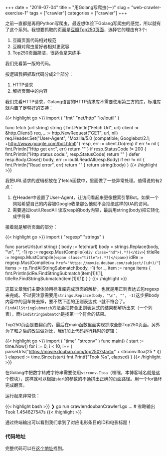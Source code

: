 +++
date = "2019-07-04"
title = "用Golang写爬虫(一)"
slug = "web-crawler-exercise-1"
tags = ["crawler"]
categories = ["crawler"]
+++

之前一直都是再用Python写爬虫，最近想体验下Golang写爬虫的感觉，所以就有了这个系列。我想要抓取的页面是[豆瓣Top250页面](https://movie.douban.com/top250)，选择它的理由有3个:

1. 豆瓣页面代码相对规范
2. 豆瓣对爬虫爱好者相对更宽容
3. Top250页面简洁，很适合拿来练手

我们先看第一版的代码。

按逻辑我把抓取代码分成2个部分：

1. HTTP请求
2. 解析页面中的内容

我们先看HTTP请求，Golang语言的HTTP请求库不需要使用第三方的库，标准库就内置了足够好的支持：

{{< highlight go >}}
import (
	"fmt"
	"net/http"
	"io/ioutil"
)

func fetch (url string) string {
	fmt.Println("Fetch Url", url)
	client := &http.Client{}
	req, _ := http.NewRequest("GET", url, nil)
	req.Header.Set("User-Agent", "Mozilla/5.0 (compatible; Googlebot/2.1; +http://www.google.com/bot.html)")
	resp, err := client.Do(req)
	if err != nil {
		fmt.Println("Http get err:", err)
        return ""
	}
	if resp.StatusCode != 200 {
		fmt.Println("Http status code:", resp.StatusCode)
		return ""
	}
	defer resp.Body.Close()
	body, err := ioutil.ReadAll(resp.Body)
	if err != nil {
		fmt.Println("Read error", err)
		return ""
	}
	return string(body)
}
{{< /highlight >}}

我把URL请求的逻辑都放在了fetch函数中，里面做了一些异常处理。值得说的有2点：

1. 在Header中设置了User-Agent，让访问看起来更像搜索引擎Bot。如果一个网站希望自己的内容被Google收录那么他就不会拒绝这样的UA的访问。
2. 需要通过ioutil.ReadAll 读取resp的body内容，最后用string(body)把它转化成字符串

接着就是解析页面的部分：

{{< highlight go >}}
import (
    "regexp"
	"strings"
)

func parseUrls(url string) {
	body := fetch(url)
	body = strings.Replace(body, "\n", "", -1)
	rp := regexp.MustCompile(`<div class="hd">(.*?)</div>`)
	titleRe := regexp.MustCompile(`<span class="title">(.*?)</span>`)
	idRe := regexp.MustCompile(`<a href="https://movie.douban.com/subject/(\d+)/"`)
	items := rp.FindAllStringSubmatch(body, -1)
	for _, item := range items {
		fmt.Println(idRe.FindStringSubmatch(item[1])[1],
			titleRe.FindStringSubmatch(item[1])[1])
	}
}
{{< /highlight >}}

这篇文章我们主要体验用标准库完成页面的解析，也就是用正则表达式包regexp来完成。不过要注意需要用`strings.Replace(body, "\n", "", -1)`这步把body内容中的回车符去掉，要不然下面的正则表达式`.*`就不符合了。`FindAllStringSubmatch`方法会把符合正则表达式的结果都解析出来（一个列表），而`FindStringSubmatch`是找第一个符合的结果。

Top250页面是要翻页的，最后在main函数里面实现抓取全部Top250页面。另外为了和之后的改进做对比，我们加上代码运行耗时的逻辑：

{{< highlight go >}}
import (
       "time"
       "strconv"
)
func main() {
        start := time.Now()
        for i := 0; i < 10; i++ {
                parseUrls("https://movie.douban.com/top250?start=" + strconv.Itoa(25 * i))
        }
        elapsed := time.Since(start)
        fmt.Printf("Took %s", elapsed)
}
{{< /highlight >}}

在Golang中把数字转成字符串需要使用`strconv.Itoa`（嘿嘿，本博客域名就是这个模块），这样就可以根据start的参数的不通拼出正确的页面路径。用一个for循环完成翻页。

运行起来非常快：

{{< highlight bash >}}
❯ go run crawler/doubanCrawler1.go
... # 省略输出
Took 1.454627547s
{{< /highlight >}}

通过终端输出可以看到我们拿到了对应电影条目的ID和电影标题！

### 代码地址

完整代码可以在[这个地址](https://github.com/golang-dev/strconv.code/blob/master/crawler/doubanCrawler1.go)找到。

